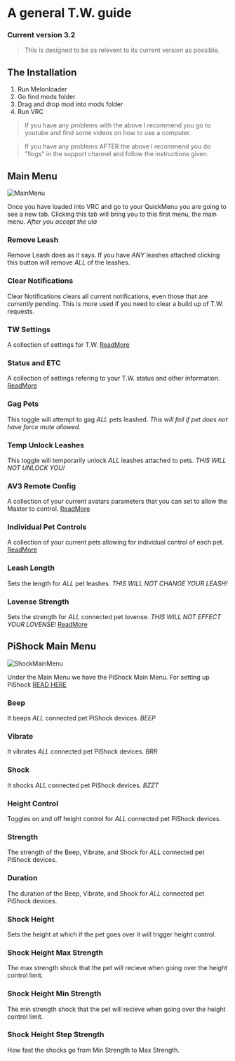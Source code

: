 # A general T.W. guide
### Current version 3.2
> This is designed to be as relevent to its current version as possible.

## The Installation
1. Run Melonloader
2. Go find mods folder
3. Drag and drop mod into mods folder
4. Run VRC

> If you have any problems with the above I recommend you go to youtube and find some videos on how to use a computer.

> If you have any problems AFTER the above I recommend you do "!logs" in the support channel and follow the instructions given.

## Main Menu
![MainMenu](https://user-images.githubusercontent.com/105324215/177820267-421a981c-03aa-459d-a985-b0cfd57148eb.png)

Once you have loaded into VRC and go to your QuickMenu you are going to see a new tab. Clicking this tab will bring you to this first menu, the main menu. *After you accept the ula*

### Remove Leash
Remove Leash does as it says. If you have *ANY* leashes attached clicking this button will remove *ALL* of the leashes.

### Clear Notifications
Clear Notifications clears all current notifications, even those that are *currently* pending. This is more used if you need to clear a build up of T.W. requests.

### TW Settings
A collection of settings for T.W. [ReadMore]()

### Status and ETC
A collection of settings refering to your T.W. status and other information. [ReadMore]()

### Gag Pets
This toggle will attempt to gag *ALL* pets leashed. *This will fail if pet does not have force mute allowed.*

### Temp Unlock Leashes
This toggle will temporarily unlock *ALL* leashes attached to pets. *THIS WILL NOT UNLOCK YOU!*

### AV3 Remote Config
A collection of your current avatars parameters that you can set to allow the Master to control. [ReadMore]()

### Individual Pet Controls
A collection of your current pets allowing for individual control of each pet. [ReadMore]()

### Leash Length
Sets the length for *ALL* pet leashes. *THIS WILL NOT CHANGE YOUR LEASH!*

### Lovense Strength
Sets the strength for *ALL* connected pet lovense. *THIS WILL NOT EFFECT YOUR LOVENSE!* [ReadMore]()

## PiShock Main Menu
![ShockMainMenu](https://user-images.githubusercontent.com/105324215/177823798-8b85b6a2-1407-441e-98bc-0163b1e096d1.png)

Under the Main Menu we have the PiShock Main Menu.
For setting up PiShock [READ HERE]()

### Beep
It beeps *ALL* connected pet PiShock devices. *BEEP*

### Vibrate
It vibrates *ALL* connected pet PiShock devices. *BRR*

### Shock
It shocks *ALL* connected pet PiShock devices. *BZZT*

### Height Control
Toggles on and off height control for *ALL* connected pet PiShock devices. 

### Strength
The strength of the Beep, Vibrate, and Shock for *ALL* connected pet PiShock devices.

### Duration
The duration of the Beep, Vibrate, and Shock for *ALL* connected pet PiShock devices.

### Shock Height
Sets the height at which if the pet goes over it will trigger height control.

### Shock Height Max Strength
The max strength shock that the pet will recieve when going over the height control limit.

### Shock Height Min Strength
The min strength shock that the pet will recieve when going over the height control limit.

### Shock Height Step Strength
How fast the shocks go from Min Strength to Max Strength.
